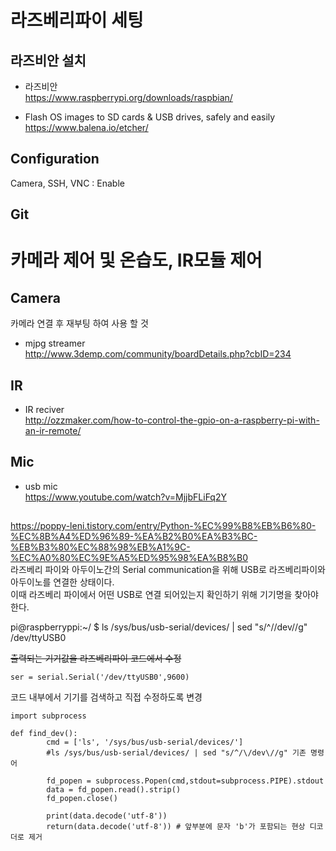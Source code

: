 # 라즈베리파이 세팅  

## 라즈비안 설치  
- 라즈비안  
https://www.raspberrypi.org/downloads/raspbian/  

- Flash OS images to SD cards & USB drives, safely and easily  
https://www.balena.io/etcher/  

## Configuration  
Camera, SSH, VNC : Enable  

## Git  




# 카메라 제어 및 온습도, IR모듈 제어  

## Camera  

카메라 연결 후 재부팅 하여 사용 할 것  

- mjpg streamer  
http://www.3demp.com/community/boardDetails.php?cbID=234  

## IR  

- IR reciver  
http://ozzmaker.com/how-to-control-the-gpio-on-a-raspberry-pi-with-an-ir-remote/  

## Mic  

- usb mic  
https://www.youtube.com/watch?v=MjjbFLiFq2Y  

##   

https://poppy-leni.tistory.com/entry/Python-%EC%99%B8%EB%B6%80-%EC%8B%A4%ED%96%89-%EA%B2%B0%EA%B3%BC-%EB%B3%80%EC%88%98%EB%A1%9C-%EC%A0%80%EC%9E%A5%ED%95%98%EA%B8%B0  
라즈베리 파이와 아두이노간의 Serial communication을 위해 USB로 라즈베리파이와 아두이노를 연결한 상태이다.  
이때 라즈베리 파이에서 어떤 USB로 연결 되어있는지 확인하기 위해 기기명을 찾아야 한다.  

pi@raspberryppi:~/ $ ls /sys/bus/usb-serial/devices/ | sed "s/^/\/dev\//g"  
/dev/ttyUSB0  

~~출력되는 기기값을 라즈베리파이 코드에서 수정~~  

~~~  
ser = serial.Serial('/dev/ttyUSB0',9600)
~~~  

코드 내부에서 기기를 검색하고 직접 수정하도록 변경  

```{.python}  
import subprocess

def find_dev():
        cmd = ['ls', '/sys/bus/usb-serial/devices/']
        #ls /sys/bus/usb-serial/devices/ | sed "s/^/\/dev\//g" 기존 명령어

        fd_popen = subprocess.Popen(cmd,stdout=subprocess.PIPE).stdout
        data = fd_popen.read().strip()
        fd_popen.close()

        print(data.decode('utf-8'))
        return(data.decode('utf-8')) # 앞부분에 문자 'b'가 포함되는 현상 디코더로 제거

```

